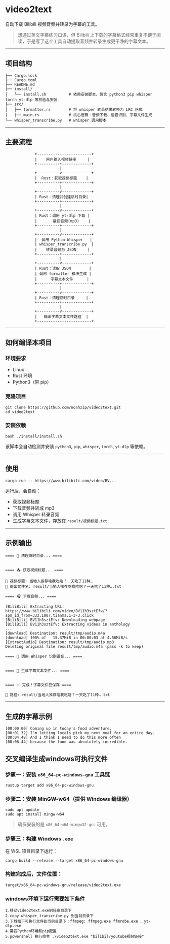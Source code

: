 # video2text

自动下载 Bilibili 视频音频并转录为字幕的工具。

> 想通过英文字幕练习口语，但 Bilibili 上下载的字幕格式经常重复不便于阅读，于是写了这个工具自动提取音频并转录生成更干净的字幕文本。

------

## 项目结构

```
├── Cargo.lock
├── Cargo.toml
├── README.md
├── install/
│   └── install.sh          # 依赖安装脚本，包含 python3 pip whisper torch yt-dlp 等校验与安装
├── src/
│   ├── formatter.rs        # 将 whisper 转录结果转换为 LRC 格式
│   ├── main.rs             # 核心逻辑：音频下载、语音识别、字幕文件生成
└── whisper_transcribe.py   # whisper 调用脚本
```

------

## 主要流程

```
             +------------------------+
             |    用户输入视频链接     |
             +----------+-------------+
                        |
             +----------v-------------+
             |  Rust：获取视频标题    |
             +----------+-------------+
                        |
             +----------v-------------+
             | Rust：清理并创建临时目录|
             +----------+-------------+
                        |
             +----------v-------------+
             | Rust：调用 yt-dlp 下载 |
             |       最佳音频(mp3)    |
             +----------+-------------+
                        |
             +----------v-------------+
             |  调用 Python Whisper   |
             | whisper_transcribe.py  |
             |    转录音频为 JSON     |
             +----------+-------------+
                        |
             +----------v-------------+
             | Rust：读取 JSON        |
             | 调用 formatter 模块生成 |
             |      字幕文本文件      |
             +----------+-------------+
                        |
             +----------v-------------+
             | Rust：清理临时目录     |
             +----------+-------------+
                        |
             +----------v-------------+
             |   输出字幕文本文件路径  |
             +------------------------+
```

------

## 如何编译本项目

### 环境要求

- Linux
- Rust 环境
- Python3（带 pip）

### 克隆项目

```
git clone https://github.com/noahzip/video2text.git
cd video2text
```

### 安装依赖

```
bash ./install/install.sh
```

该脚本会自动检测并安装 `python3`, `pip`, `whisper`, `torch`, `yt-dlp` 等依赖。

------

## 使用

```
cargo run -- https://www.bilibili.com/video/BV...
```

运行后，会自动：

- 获取视频标题
- 下载音频并转成 mp3
- 调用 Whisper 转录音频
- 生成字幕文本文件，存放在 `result/视频标题.txt`

------

## 示例输出

```
==== 🧹 清理临时目录... ====


==== 📥 获取视频标题... ====

📌 视频标题: 当地人推荐啥我吃啥？一天吃了11种…
📁 输出文件名: result/当地人推荐啥我吃啥？一天吃了11种….txt

==== 🎧 下载音频... ====

[BiliBili] Extracting URL: https://www.bilibili.com/video/BV11h3sztEfv/?spm_id_from=333.1007.tianma.1-3-3.click
[BiliBili] BV11h3sztEfv: Downloading webpage
[BiliBili] BV11h3sztEfv: Extracting videos in anthology
...
[download] Destination: result/tmp/audio.m4a
[download] 100% of   15.37MiB in 00:00:03 at 4.56MiB/s
[ExtractAudio] Destination: result/tmp/audio.mp3
Deleting original file result/tmp/audio.m4a (pass -k to keep)

==== 🧠 调用 Whisper 识别语音... ====


==== 📝 生成字幕文本文件... ====


==== ✅ 完成！字幕文件已保存 ====

📄 路径: result/当地人推荐啥我吃啥？一天吃了11种….txt
```

------

## 生成的字幕示例

```
[00:00.00] Coming up in today's food adventure,
[00:01.32] I'm letting locals pick my next meal for an entire day.
[00:04.48] And I think I need to do this more often
[00:06.44] because the food was absolutely incredible.
```

## 交叉编译生成windows可执行文件

### 步骤一：安装 `x86_64-pc-windows-gnu` 工具链

```
rustup target add x86_64-pc-windows-gnu
```

### 步骤二：安装 MinGW-w64（提供 Windows 编译器）

```
sudo apt update
sudo apt install mingw-w64
```

> 确保安装的是 `x86_64-w64-mingw32-gcc` 可用。

### 步骤三：构建 Windows `.exe`

在 WSL 项目目录下运行：

```
cargo build --release --target x86_64-pc-windows-gnu
```

### 构建完成后，文件位置：

```
target/x86_64-pc-windows-gnu/release/video2text.exe
```

### windows环境下运行需要如下条件

```
1.移动video2text.exe到任意目录下
2.copy whisper_transcribe.py 到当前目录下
3.下载如下可执行文件到当前目录下：ffmpeg: ffmpeg.exe ffmrobe.exe 、yt-dlp.exe
4.需要Python环境和pip配置
5.powershell 执行命令 .\video2text.exe "bilibil/youtube视频链接"
```
